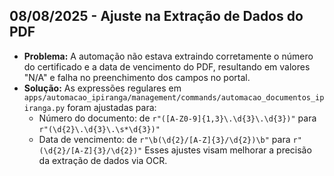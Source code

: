 ## 08/08/2025 - Ajuste na Extração de Dados do PDF

- **Problema:** A automação não estava extraindo corretamente o número do certificado e a data de vencimento do PDF, resultando em valores "N/A" e falha no preenchimento dos campos no portal.
- **Solução:** As expressões regulares em `apps/automacao_ipiranga/management/commands/automacao_documentos_ipiranga.py` foram ajustadas para:
    - Número do documento: de `r"([A-Z0-9]{1,3}\.\d{3}\.\d{3})"` para `r"(\d{2}\.\d{3}\.\s*\d{3})"`
    - Data de vencimento: de `r"\b(\d{2}/[A-Z]{3}/\d{2})\b"` para `r"(\d{2}/[A-Z]{3}/\d{2})"`
  Esses ajustes visam melhorar a precisão da extração de dados via OCR.
